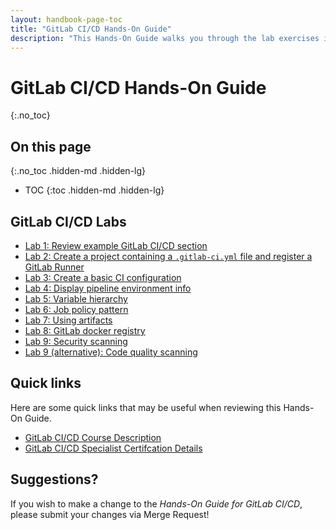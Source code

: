 ```yaml
---
layout: handbook-page-toc
title: "GitLab CI/CD Hands-On Guide"
description: "This Hands-On Guide walks you through the lab exercises in the GitLab CI/CD course."
---
```

# GitLab CI/CD Hands-On Guide
{:.no_toc}

## On this page
{:.no_toc .hidden-md .hidden-lg}

- TOC
{:toc .hidden-md .hidden-lg}

## GitLab CI/CD Labs
* [Lab 1: Review example GitLab CI/CD section](/handbook/customer-success/professional-services-engineering/education-services/gitlabcicdhandsonlab1.html)
* [Lab 2: Create a project containing a `.gitlab-ci.yml` file and register a GitLab Runner](/handbook/customer-success/professional-services-engineering/education-services/gitlabcicdhandsonlab2.html)
* [Lab 3: Create a basic CI configuration](/handbook/customer-success/professional-services-engineering/education-services/gitlabcicdhandsonlab3.html)
* [Lab 4: Display pipeline environment info](/handbook/customer-success/professional-services-engineering/education-services/gitlabcicdhandsonlab4.html)
* [Lab 5: Variable hierarchy](/handbook/customer-success/professional-services-engineering/education-services/gitlabcicdhandsonlab5.html)
* [Lab 6: Job policy pattern](/handbook/customer-success/professional-services-engineering/education-services/gitlabcicdhandsonlab6.html)
* [Lab 7: Using artifacts](/handbook/customer-success/professional-services-engineering/education-services/gitlabcicdhandsonlab7.html)
* [Lab 8: GitLab docker registry](/handbook/customer-success/professional-services-engineering/education-services/gitlabcicdhandsonlab8.html)
* [Lab 9: Security scanning](/handbook/customer-success/professional-services-engineering/education-services/gitlabcicdhandsonlab9.html)
* [Lab 9 (alternative): Code quality scanning](/handbook/customer-success/professional-services-engineering/education-services/gitlabcicdhandsonlab9alt.html)


## Quick links

Here are some quick links that may be useful when reviewing this Hands-On Guide.

* [GitLab CI/CD Course Description](https://about.gitlab.com/services/education/gitlab-ci/)
* [GitLab CI/CD Specialist Certifcation Details](https://about.gitlab.com/services/education/gitlab-cicd-associate/)


## Suggestions?

If you wish to make a change to the *Hands-On Guide for GitLab CI/CD*, please submit your changes via Merge Request!
